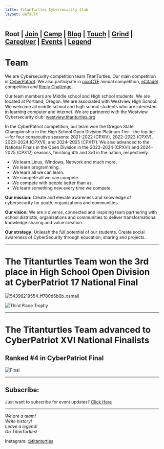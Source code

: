 ```yaml
---
title: TitanTurtles Cybersecurity Club
layout: default
---
```


## **Root** | [Join](./apply.html) | [Camp](./cybercamp.html) | [Blog](./blog.html) | [Touch](./contacts.html) | [Grind](./resources.html) | [Caregiver](./techcg.html) | [Events](./events.html) | [Legend](./legend.html)



# Team

We are Cybersecurity competition team TitanTurtles. Our main competition is [CyberPatriot](https://www.uscyberpatriot.org/). We also participate in [picoCTF](https://picoctf.org/) annual competition, [eCitadel](https://ecitadel.org) competition and [Reply Challenge](https://challenges.reply.com/tamtamy/challenges/category/cybersecurity#home).

Our team members are Middle school and High school students. We are located at Portland, Oregon. We are associated with Westview High School. We welcome all middle school and high school students who are interested in learning computer and internet. We are partnered with the Westview Cybersecurity club: [westview.titanturtles.org](https://westview.titanturtles.org)

In the CyberPatriot competition, our team won the Oregon State Championship in the High School Open Division Platinum Tier—the top tier—for four consecutive seasons: 2021–2022 (CPXIV), 2022–2023 (CPXV), 2023–2024 (CPXVI), and 2024–2025 (CPX17). We also advanced to the National Finals in the Open Division in the 2023–2024 (CPXVI) and 2024–2025 (CPX17) seasons, finishing 4th and 3rd in the nation, respectively.

* We learn Linux, Windows, Network and much more.
* We learn programming.
* We learn all we can learn.
* We compete all we can compete.
* We compete with people better than us.
* We learn something new every time we compete.

**Our mission:** Create and elevate awareness and knowledge of cybersecurity for youth, organizations and communities.

**Our vision:** We are a diverse, connected and inspiring team partnering with school districtts, organizations and communities to deliver transformational knowledge sharing and value creation.

**Our strategy:** Unleash the full potential of our students. Create social awareness of CyberSecurity through education, sharing and projects.


* * *

# The Titanturtles Team won the 3rd place in High School Open Division at CyberPatriot 17 National Final

![54396219554_ff780d6b0b_osmall](https://github.com/user-attachments/assets/eb983ab7-9daa-4fe5-a52f-6419f0f1588d)

![Third Place Trophy](https://github.com/user-attachments/assets/3875d1af-62bf-4d02-a832-67b5b02340b7)

* * *

# The Titanturtles Team advanced to CyberPatriot XVI National Finalists

## Ranked #4 in CyberPatriot Final

![Final](https://github.com/titanturtles/titanturtles.github.io/assets/94571412/09df9331-a74f-4ff3-a6ab-292786575e1f)


* * *

## Subscribe:

Just want to subscribe for event updates? [Click Here](https://forms.gle/SR7dtzesPfXxQ1SK8)

---

*We are a team!\
Write history!\
Leave a legend!\
Go TitanTurtles!*

Instagram: [@titanturtles](https://www.instagram.com/titanturtles)

<style>
/* customizable snowflake styling */
.snowflake {
  color: #fff;
  font-size: 2em;
  font-family: Arial, sans-serif;
  text-shadow: 0 0 5px #000;
}

.snowflake,.snowflake .inner{animation-iteration-count:infinite;animation-play-state:running}@keyframes snowflakes-fall{0%{transform:translateY(0)}100%{transform:translateY(110vh)}}@keyframes snowflakes-shake{0%,100%{transform:translateX(0)}50%{transform:translateX(80px)}}.snowflake{position:fixed;top:-10%;z-index:9999;-webkit-user-select:none;user-select:none;cursor:default;pointer-events:none;animation-name:snowflakes-shake;animation-duration:3s;animation-timing-function:ease-in-out}.snowflake .inner{animation-duration:10s;animation-name:snowflakes-fall;animation-timing-function:linear}.snowflake:nth-of-type(0){left:1%;animation-delay:0s}.snowflake:nth-of-type(0) .inner{animation-delay:0s}.snowflake:first-of-type{left:10%;animation-delay:1s}.snowflake:first-of-type .inner,.snowflake:nth-of-type(8) .inner{animation-delay:1s}.snowflake:nth-of-type(2){left:20%;animation-delay:.5s}.snowflake:nth-of-type(2) .inner,.snowflake:nth-of-type(6) .inner{animation-delay:6s}.snowflake:nth-of-type(3){left:30%;animation-delay:2s}.snowflake:nth-of-type(11) .inner,.snowflake:nth-of-type(3) .inner{animation-delay:4s}.snowflake:nth-of-type(4){left:40%;animation-delay:2s}.snowflake:nth-of-type(10) .inner,.snowflake:nth-of-type(4) .inner{animation-delay:2s}.snowflake:nth-of-type(5){left:50%;animation-delay:3s}.snowflake:nth-of-type(5) .inner{animation-delay:8s}.snowflake:nth-of-type(6){left:60%;animation-delay:2s}.snowflake:nth-of-type(7){left:70%;animation-delay:1s}.snowflake:nth-of-type(7) .inner{animation-delay:2.5s}.snowflake:nth-of-type(8){left:80%;animation-delay:0s}.snowflake:nth-of-type(9){left:90%;animation-delay:1.5s}.snowflake:nth-of-type(9) .inner{animation-delay:3s}.snowflake:nth-of-type(10){left:25%;animation-delay:0s}.snowflake:nth-of-type(11){left:65%;animation-delay:2.5s}
</style>
<div class="snowflakes" aria-hidden="true">
  <div class="snowflake">
    <div class="inner">&#x1f422;</div>
  </div>
  <div class="snowflake">
    <div class="inner">❅</div>
  </div>
  <div class="snowflake">
    <div class="inner">❅</div>
  </div>
  <div class="snowflake">
    <div class="inner">❅</div>
  </div>
  <div class="snowflake">
    <div class="inner">❅</div>
  </div>
  <div class="snowflake">
    <div class="inner">❅</div>
  </div>
  <div class="snowflake">
    <div class="inner">❅</div>
  </div>
  <div class="snowflake">
    <div class="inner">❅</div>
  </div>
  <div class="snowflake">
    <div class="inner">❅</div>
  </div>
  <div class="snowflake">
    <div class="inner">❅</div>
  </div>
  <div class="snowflake">
    <div class="inner">❅</div>
  </div>
  <div class="snowflake">
    <div class="inner">❅</div>
  </div>
</div>
